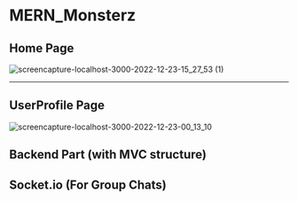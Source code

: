 # MERN_Monsterz

## Home Page

![screencapture-localhost-3000-2022-12-23-15_27_53 (1)](https://user-images.githubusercontent.com/101381281/209315094-60b7719b-d598-412f-9f96-97b7f4bcebd4.png)

----

## UserProfile Page

![screencapture-localhost-3000-2022-12-23-00_13_10](https://user-images.githubusercontent.com/101381281/209205618-572dca96-3aec-4aec-9c45-8d7c66b16803.png)

## Backend Part (with MVC structure)



## Socket.io (For Group Chats)


